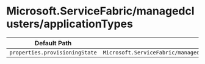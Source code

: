 # Microsoft.ServiceFabric/managedclusters/applicationTypes

| Default Path | Alias |
|---|---|
| `properties.provisioningState` | `Microsoft.ServiceFabric/managedclusters/applicationTypes/provisioningState` |

